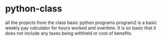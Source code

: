 # python-class
all the projects from the class
basic python programs
program2 is a basic weekly pay calculator for hours worked and overitme. 
It is so basic that it does not include any taxes being withheld or cost of benefits. 
